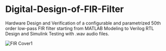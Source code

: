 # Digital-Design-of-FIR-Filter
Hardware Design and Verification of a configurable and parametrized 50th order low-pass FIR filter starting from MATLAB Modeling to Verilog RTL Design and Simulink Testing with .wav audio files.

![FIR Cover1](https://user-images.githubusercontent.com/52181539/219257508-47a6d1d0-ade1-4ba6-8bde-609f671d2a25.jpg)
